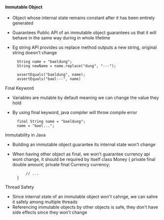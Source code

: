 #### Immutable Object

- Object whose internal state remains constant after it has been entirely generated
- Guarantees Public API of an immutable object guarantees us that it will behave in the same way during in whole lifetime
- Eg string API provides us replace method outputs a new string, original string doesn't change

        String name = "baeldung";
        String newName = name.replace("dung", "---");

        assertEquals("baeldung", name);
        assertEquals("bael---", name)

Final Keyword
- Variables are mutable by default meaning we can change the value they hold
- By using final keyword, java compiler will throw compile error

        final String name = "baeldung";
        name = "bael...";

Immutability in Java
- Building an immutable object guarantee its internal state won't change
- When having other object as final, we won't guarantee currency api wont change, it should be required by itself
        class Money {
            private final double amount;
            private final Currency currency;

            // ...
        }

Thread Safety
- Since internal state of an immutable object won't cahnge, we can sahre it safely among multiple threads
- Referencing immutable objects by other objects is safe, they don't have side effects since they won't change